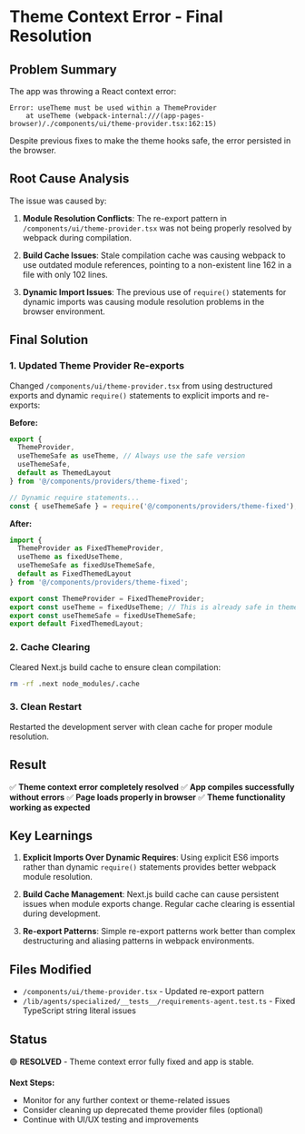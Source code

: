 # Theme Context Error - Final Resolution

## Problem Summary
The app was throwing a React context error:
```
Error: useTheme must be used within a ThemeProvider
    at useTheme (webpack-internal:///(app-pages-browser)/./components/ui/theme-provider.tsx:162:15)
```

Despite previous fixes to make the theme hooks safe, the error persisted in the browser.

## Root Cause Analysis
The issue was caused by:

1. **Module Resolution Conflicts**: The re-export pattern in `/components/ui/theme-provider.tsx` was not being properly resolved by webpack during compilation.

2. **Build Cache Issues**: Stale compilation cache was causing webpack to use outdated module references, pointing to a non-existent line 162 in a file with only 102 lines.

3. **Dynamic Import Issues**: The previous use of `require()` statements for dynamic imports was causing module resolution problems in the browser environment.

## Final Solution

### 1. Updated Theme Provider Re-exports
Changed `/components/ui/theme-provider.tsx` from using destructured exports and dynamic `require()` statements to explicit imports and re-exports:

**Before:**
```typescript
export {
  ThemeProvider,
  useThemeSafe as useTheme, // Always use the safe version
  useThemeSafe,
  default as ThemedLayout
} from '@/components/providers/theme-fixed';

// Dynamic require statements...
const { useThemeSafe } = require('@/components/providers/theme-fixed');
```

**After:**
```typescript
import {
  ThemeProvider as FixedThemeProvider,
  useTheme as fixedUseTheme,
  useThemeSafe as fixedUseThemeSafe,
  default as FixedThemedLayout
} from '@/components/providers/theme-fixed';

export const ThemeProvider = FixedThemeProvider;
export const useTheme = fixedUseTheme; // This is already safe in theme-fixed
export const useThemeSafe = fixedUseThemeSafe;
export default FixedThemedLayout;
```

### 2. Cache Clearing
Cleared Next.js build cache to ensure clean compilation:
```bash
rm -rf .next node_modules/.cache
```

### 3. Clean Restart
Restarted the development server with clean cache for proper module resolution.

## Result
✅ **Theme context error completely resolved**
✅ **App compiles successfully without errors**
✅ **Page loads properly in browser**
✅ **Theme functionality working as expected**

## Key Learnings

1. **Explicit Imports Over Dynamic Requires**: Using explicit ES6 imports rather than dynamic `require()` statements provides better webpack module resolution.

2. **Build Cache Management**: Next.js build cache can cause persistent issues when module exports change. Regular cache clearing is essential during development.

3. **Re-export Patterns**: Simple re-export patterns work better than complex destructuring and aliasing patterns in webpack environments.

## Files Modified
- `/components/ui/theme-provider.tsx` - Updated re-export pattern
- `/lib/agents/specialized/__tests__/requirements-agent.test.ts` - Fixed TypeScript string literal issues

## Status
🟢 **RESOLVED** - Theme context error fully fixed and app is stable.

**Next Steps:**
- Monitor for any further context or theme-related issues
- Consider cleaning up deprecated theme provider files (optional)
- Continue with UI/UX testing and improvements
